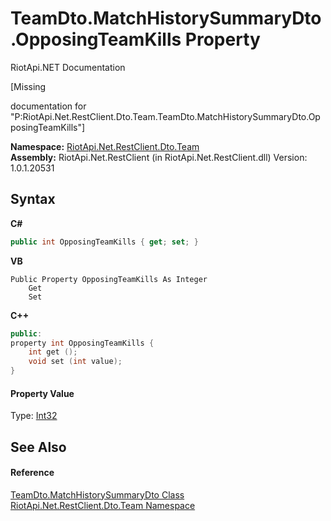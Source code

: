 # TeamDto.MatchHistorySummaryDto.OpposingTeamKills Property 
RiotApi.NET Documentation 

\[Missing <summary> documentation for "P:RiotApi.Net.RestClient.Dto.Team.TeamDto.MatchHistorySummaryDto.OpposingTeamKills"\]

**Namespace:**&nbsp;<a href="744a30f7-23c0-2c94-a458-a0b4d260bb19">RiotApi.Net.RestClient.Dto.Team</a><br />**Assembly:**&nbsp;RiotApi.Net.RestClient (in RiotApi.Net.RestClient.dll) Version: 1.0.1.20531

## Syntax

**C#**<br />
``` C#
public int OpposingTeamKills { get; set; }
```

**VB**<br />
``` VB
Public Property OpposingTeamKills As Integer
	Get
	Set
```

**C++**<br />
``` C++
public:
property int OpposingTeamKills {
	int get ();
	void set (int value);
}
```


#### Property Value
Type: <a href="http://msdn2.microsoft.com/en-us/library/td2s409d" target="_blank">Int32</a>

## See Also


#### Reference
<a href="9941b17b-134f-ba0e-3cd3-b3132e8abb35">TeamDto.MatchHistorySummaryDto Class</a><br /><a href="744a30f7-23c0-2c94-a458-a0b4d260bb19">RiotApi.Net.RestClient.Dto.Team Namespace</a><br />